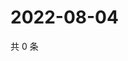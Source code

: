 # 2022-08-04

共 0 条

<!-- BEGIN WEIBO -->
<!-- 最后更新时间 Thu Aug 04 2022 19:13:55 GMT+0800 (China Standard Time) -->

<!-- END WEIBO -->
